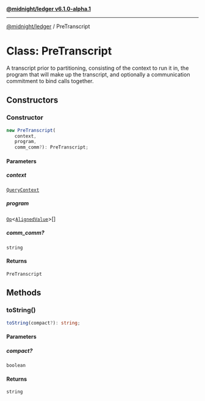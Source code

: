 [**@midnight/ledger v6.1.0-alpha.1**](../README.md)

***

[@midnight/ledger](../globals.md) / PreTranscript

# Class: PreTranscript

A transcript prior to partitioning, consisting of the context to run it in, the program that
will make up the transcript, and optionally a communication commitment to bind calls together.

## Constructors

### Constructor

```ts
new PreTranscript(
   context, 
   program, 
   comm_comm?): PreTranscript;
```

#### Parameters

##### context

[`QueryContext`](QueryContext.md)

##### program

[`Op`](../type-aliases/Op.md)\<[`AlignedValue`](../type-aliases/AlignedValue.md)\>[]

##### comm\_comm?

`string`

#### Returns

`PreTranscript`

## Methods

### toString()

```ts
toString(compact?): string;
```

#### Parameters

##### compact?

`boolean`

#### Returns

`string`
